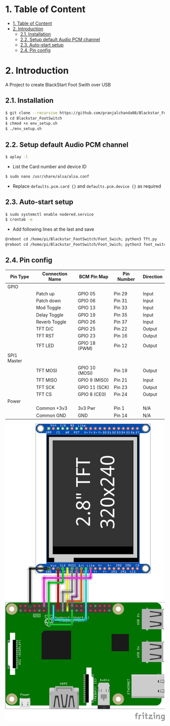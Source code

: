 # 1. Table of Content
- [1. Table of Content](#1-table-of-content)
- [2. Introduction](#2-introduction)
  - [2.1. Installation](#21-installation)
  - [2.2. Setup default Audio PCM channel](#22-setup-default-audio-pcm-channel)
  - [2.3. Auto-start setup](#23-auto-start-setup)
  - [2.4. Pin config](#24-pin-config)

# 2. Introduction
A Project to create BlackStart Foot Swith over USB

## 2.1. Installation

```sh
$ git clone --recursive https://github.com/pranjalchanda08/Blackstar_FootSwitch.git
$ cd Blackstar_FootSwitch
$ chmod +x env_setup.sh
$ ./env_setup.sh
```

## 2.2. Setup default Audio PCM channel

```sh
$ aplay -l
```
- List the Card number and device ID

```sh
$ sudo nano /usr/share/alsa/alsa.conf
```

- Replace `defaults.pcm.card {}` and `defaults.pcm.device {}` as required

## 2.3. Auto-start setup

```sh
$ sudo systemctl enable nodered.service
$ crontab -e
```
- Add following lines at the last and save

```txt
@reboot cd /home/pi/Blackstar_FootSwitch/Foot_Swich; python3 Tft.py
@reboot cd /home/pi/Blackstar_FootSwitch/Foot_Swich; python3 foot_switch.py
```

## 2.4. Pin config


| Pin Type |Connection Name | BCM Pin Map | Pin Number|Direction|
|--|----------|-------------|-----------|----|
|GPIO|||||
||Patch up  | GPIO 05 | Pin 29 | Input |
||Patch down  | GPIO 06 | Pin 31 | Input |
||Mod Toggle  | GPIO 13 | Pin 33 | Input |
||Delay Toggle  | GPIO 19 | Pin 35 | Input |
||Reverb Toggle  | GPIO 26 | Pin 37 | Input |
||TFT D/C|GPIO 25 |Pin 22| Output |
||TFT RST|GPIO 23 |Pin 16| Output |
||TFT LED|GPIO 18 (PWM)|Pin 12| Output |
|SPI1 Master||||
||TFT MOSI|GPIO 10 (MOSI)|Pin 19| Output |
||TFT MISO|GPIO 9 (MISO)|Pin 21| Input |
||TFT SCK| GPIO 11 (SCK)|Pin 23| Output |
||TFT CS|  GPIO 8 (CE0)|Pin 24| Output |
|Power||||
||Common +3v3|3v3 Pwr|Pin 1| N/A |
||Common GND|GND|Pin 14| N/A |

![image](sch.png)